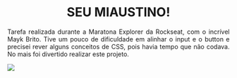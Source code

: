 <h1 align="center"> SEU MIAUSTINO!</h1>
<p align="justify"> Tarefa realizada durante a Maratona Explorer da Rockseat, com o incrível Mayk Brito. Tive um pouco de dificuldade em alinhar o input e o button e precisei rever alguns conceitos de CSS, pois havia tempo que não codava. No mais foi divertido realizar este projeto. </p>
<img src="https://user-images.githubusercontent.com/92412281/173210195-d43baf95-88cb-48b5-adc8-9c2f55ed74de.png">
